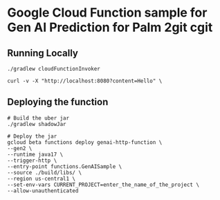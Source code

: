 # Google Cloud Function sample for Gen AI Prediction for Palm 2git cgit

## Running Locally
```shell
./gradlew cloudFunctionInvoker
```

```shell
curl -v -X "http://localhost:8080?content=Hello" \
```


## Deploying the function
```shell
# Build the uber jar
./gradlew shadowJar

# Deploy the jar
gcloud beta functions deploy genai-http-function \
--gen2 \
--runtime java17 \
--trigger-http \
--entry-point functions.GenAISample \
--source ./build/libs/ \
--region us-central1 \
--set-env-vars CURRENT_PROJECT=enter_the_name_of_the_project \
--allow-unauthenticated
```